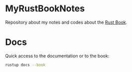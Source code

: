# MyRustBookNotes

Repository about my notes and codes about the [Rust Book](https://doc.rust-lang.org/stable/book/).

# Docs

Quick access to the documentation or to the book:

```sh
rustup docs --book
```
